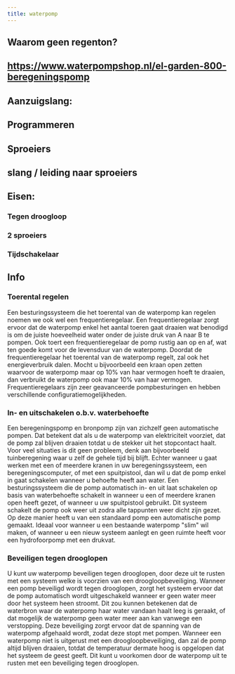 ```yaml
---
title: waterpomp
---
```


## Waarom geen regenton?
## https://www.waterpompshop.nl/el-garden-800-beregeningspomp
##
## Aanzuigslang:
## Programmeren
## Sproeiers
## slang / leiding naar sproeiers
## Eisen:
### Tegen droogloop
### 2 sproeiers
### Tijdschakelaar
## Info
### Toerental regelen

Een besturingssysteem die het toerental van de waterpomp kan regelen noemen we ook wel een frequentieregelaar. Een frequentieregelaar zorgt ervoor dat de waterpomp enkel het aantal toeren gaat draaien wat benodigd is om de juiste hoeveelheid water onder de juiste druk van A naar B te pompen. Ook toert een frequentieregelaar de pomp rustig aan op en af, wat ten goede komt voor de levensduur van de waterpomp. Doordat de frequentieregelaar het toerental van de waterpomp regelt, zal ook het energieverbruik dalen. Mocht u bijvoorbeeld een kraan open zetten waarvoor de waterpomp maar op 10% van haar vermogen hoeft te draaien, dan verbruikt de waterpomp ook maar 10% van haar vermogen. Frequentieregelaars zijn zeer geavanceerde pompbesturingen en hebben verschillende configuratiemogelijkheden.
### In- en uitschakelen o.b.v. waterbehoefte

Een beregeningspomp en bronpomp zijn van zichzelf geen automatische pompen. Dat betekent dat als u de waterpomp van elektriciteit voorziet, dat de pomp zal blijven draaien totdat u de stekker uit het stopcontact haalt. Voor veel situaties is dit geen probleem, denk aan bijvoorbeeld tuinberegening waar u zelf de gehele tijd bij blijft. Echter wanneer u gaat werken met een of meerdere kranen in uw beregeningssysteem, een beregeningscomputer, of met een spuitpistool, dan wil u dat de pomp enkel in gaat schakelen wanneer u behoefte heeft aan water. Een besturingssysteem die de pomp automatisch in- en uit laat schakelen op basis van waterbehoefte schakelt in wanneer u een of meerdere kranen open heeft gezet, of wanneer u uw spuitpistool gebruikt. Dit systeem schakelt de pomp ook weer uit zodra alle tappunten weer dicht zijn gezet. Op deze manier heeft u van een standaard pomp een automatische pomp gemaakt. Ideaal voor wanneer u een bestaande waterpomp "slim" wil maken, of wanneer u een nieuw systeem aanlegt en geen ruimte heeft voor een hydrofoorpomp met een drukvat.
### Beveiligen tegen drooglopen

U kunt uw waterpomp beveiligen tegen drooglopen, door deze uit te rusten met een systeem welke is voorzien van een droogloopbeveiliging. Wanneer een pomp beveiligd wordt tegen drooglopen, zorgt het systeem ervoor dat de pomp automatisch wordt uitgeschakeld wanneer er geen water meer door het systeem heen stroomt. Dit zou kunnen betekenen dat de waterbron waar de waterpomp haar water vandaan haalt leeg is geraakt, of dat mogelijk de waterpomp geen water meer aan kan vanwege een verstopping. Deze beveiliging zorgt ervoor dat de spanning van de waterpomp afgehaald wordt, zodat deze stopt met pompen. Wanneer een waterpomp niet is uitgerust met een droogloopbeveiliging, dan zal de pomp altijd blijven draaien, totdat de temperatuur dermate hoog is opgelopen dat het systeem de geest geeft. Dit kunt u voorkomen door de waterpomp uit te rusten met een beveiliging tegen drooglopen.
